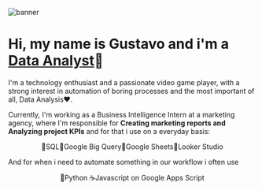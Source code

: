 ![banner](banner.webp)


# Hi, my name is <b>Gustavo</b> and i'm a <u>Data Analyst</u>👋

 
I'm a technology enthusiast and a passionate video game player, with a strong interest in automation of boring processes and the most important of all, Data Analysis❤️.

Currently, I'm working as a Business Intelligence Intern at a marketing agency, where I'm responsible for **Creating marketing reports and Analyzing project KPIs** and for that i use on a everyday basis:

<div align="center">🔸SQL🔸Google Big Query🔸Google Sheets🔸Looker Studio</div>

And for when i need to automate something in our workflow i often use 

<div align="center">🐍Python ☕Javascript on Google Apps Script</div>




<!--
**gudaoliveira/gudaoliveira** is a ✨ _special_ ✨ repository because its `README.md` (this file) appears on your GitHub profile.

Here are some ideas to get you started:

- 🔭 I’m currently working on ...

- 🌱 I’m currently learning ...

- 📫 How to reach me: ...

-->
